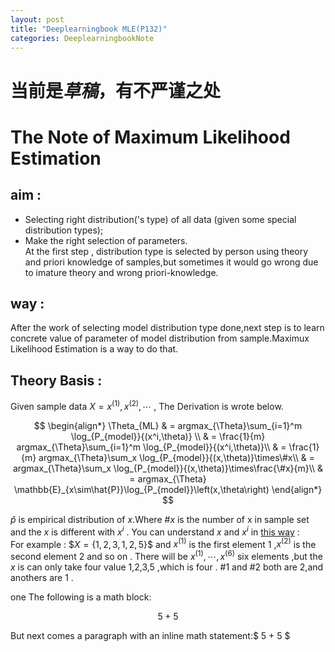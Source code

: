 ```yaml
---
layout: post
title: "Deeplearningbook MLE(P132)"
categories: DeeplearningbookNote
---
```

# 当前是*草稿*，有不严谨之处
# The Note of Maximum Likelihood Estimation  
## aim :  

- Selecting right distribution('s type) of all data (given some special distribution types);
- Make the right selection of parameters.  
At the first step , distribution type is selected by person using theory and priori knowledge of samples,but sometimes it would go wrong due to imature theory and wrong priori-knowledge.  

## way :  
  
After the work of selecting model distribution type done,next step is to learn concrete value of parameter of model distribution from sample.Maximux Likelihood Estimation is a way to do that.  

## Theory Basis :  

Given sample data $X = {x^{(1)},x^{(2)},\cdots}$ , The Derivation is wrote below.

$$
\begin{align*}
\Theta_{ML} & = argmax_{\Theta}\sum_{i=1}^m \log_{P_{model}}{(x^i,\theta)} \\
            & = \frac{1}{m} argmax_{\Theta}\sum_{i=1}^m \log_{P_{model}}{(x^i,\theta)}\\
            & = \frac{1}{m} argmax_{\Theta}\sum_x \log_{P_{model}}{(x,\theta)}\times\#x\\
            & = argmax_{\Theta}\sum_x \log_{P_{model}}{(x,\theta)}\times\frac{\#x}{m}\\
            & = argmax_{\Theta} \mathbb{E}_{x\sim\hat{P}}\log_{P_{model}}\left(x,\theta\right)
\end{align*}
$$

$\hat{p}$ is empirical distribution of $x$.Where $\#x$ is the number of x in sample set and the $x$ is different with $x^i$ . You can understand $x$ and $x^i$ in [this way](https://stats.stackexchange.com/a/320503/213737) :  
For example : \$$X = \{1,2,3,1,2,5\}$$ and $x^{(1)}$ is the first element $1$ ,$x^{(2)}$ is the second element $2$ and so on . There will be $x^{(1)},\cdots,x^{(6)}$ six elements ,but the $x$ is can only take four value 1,2,3,5 ,which is four . $\#1$ and $\#2$ both are 2,and anothers are 1 .

one The following is a math block:

$$ 5 + 5 $$

But next comes a paragraph with an inline math statement:$ 5 + 5 $


